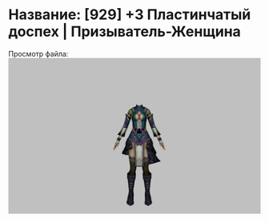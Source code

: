# Название: [929] +3 Пластинчатый доспех | Призыватель-Женщина

Просмотр файла:
![p090001.png](p090001.png)